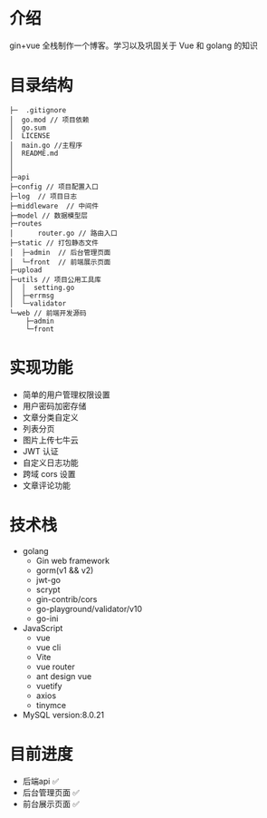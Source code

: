 # 介绍
gin+vue 全栈制作一个博客。学习以及巩固关于 Vue 和 golang 的知识
# 目录结构
```
├─  .gitignore
│  go.mod // 项目依赖
│  go.sum
│  LICENSE
│  main.go //主程序
│  README.md
│  
│        
├─api         
├─config // 项目配置入口   
├─log  // 项目日志
├─middleware  // 中间件
├─model // 数据模型层
├─routes
│      router.go // 路由入口    
├─static // 打包静态文件
│  ├─admin  // 后台管理页面      
│  └─front  // 前端展示页面 
├─upload   
├─utils // 项目公用工具库
│  │  setting.go 
│  ├─errmsg   
│  └─validator         
└─web // 前端开发源码
    ├─admin             
    └─front
```

# 实现功能
* 简单的用户管理权限设置
* 用户密码加密存储
* 文章分类自定义
* 列表分页
* 图片上传七牛云
* JWT 认证
* 自定义日志功能
* 跨域 cors 设置
* 文章评论功能

# 技术栈
* golang
  * Gin web framework
  * gorm(v1 && v2)
  * jwt-go
  * scrypt
  * gin-contrib/cors
  * go-playground/validator/v10
  * go-ini
* JavaScript
  * vue
  * vue cli
  * Vite
  * vue router
  * ant design vue
  * vuetify
  * axios
  * tinymce
* MySQL version:8.0.21

# 目前进度
* 后端api ✅
* 后台管理页面 ✅
* 前台展示页面 ✅
